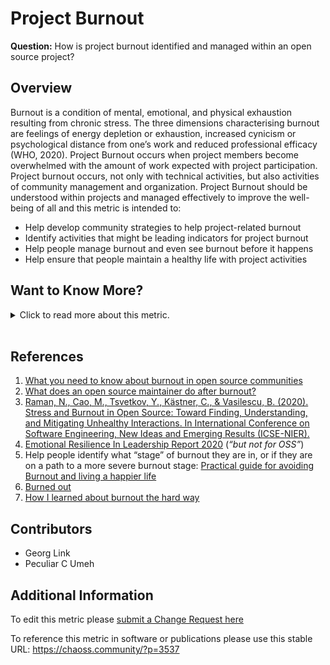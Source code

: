 # Project Burnout

**Question:** How is project burnout identified and managed within an open source project?

## Overview

Burnout is a condition of mental, emotional, and physical exhaustion resulting from chronic stress. The three dimensions characterising burnout are feelings of energy depletion or exhaustion, increased cynicism or psychological distance from one’s work and reduced professional efficacy (WHO, 2020). Project Burnout occurs when project members become overwhelmed with the amount of work expected with project participation. Project burnout occurs, not only with technical activities, but also activities of community management and organization.
Project Burnout should be understood within projects and managed effectively to improve the well-being of all and this metric is intended to:

*   Help develop community strategies to help project-related burnout
*   Identify activities that might be leading indicators for project burnout
*   Help people manage burnout and even see burnout before it happens
*   Help ensure that people maintain a healthy life with project activities

## Want to Know More?

<span markdown="1"><details>

<summary>Click to read more about this metric.</summary>

### Data Collection Strategies

*   The following is a way to better assess the well-being of open source project contributors and maintainers through a useful set of questions that can be asked regarding the well-being of community members
    *   <https://cdn.ymaws.com/www.palibraries.org/resource/collection/9E7F69CE-5257-4353-B71B-905854B5FA6B/Self-CareBurnoutSelf-Test.pdf>
    *   Following the questions, aggregate the results for the community and use individual scores, if they are shared, too.
*   Surveys: Ask about the well-being of individuals in the project
    *   Survey Likert item (1-x): I feel energized working on this open source project
    *   Survey Likert item (1-x): I feel emotionally drained from my work on this project
    *   Survey Likert item (1-x): I have felt tired when working on this open source project
    *   Survey Likert item (1-x): I take time for self-care, self-initiated practices that enhance health and positive well-being, \[Bickley, 1998] when working on this open source project.
    *   Survey Likert item (1-x): In the past six months, I have thought about leaving this project.
    *   Survey Likert item (1-x): I have thought about or have taken a break from the project because of project-related stress.
    *   Survey Likert item (1-x): I have thought about or have taken a break from the project to balance with other parts of my life.
    *   Survey Likert item (1-x): I never seem to have enough time to get everything done on this project.
    *   Survey Likert item (1-x): I have to neglect some tasks related to this project because I have too much to do.
    *   Survey Likert item (1-x): I feel that my contributions in the project are valued and rewarding to me.
    *   Survey Likert item (1-x): I feel that my voice is heard in the project.
    *   Survey Likert item (1-x): We can openly talk in the project about how we are doing and feeling and check-in on each other.
*   Trace Data: Explore online data to get a better understanding of the well-being of individuals in the project
    *   Analyze activity metrics around the number of contributions over time per individual to see if there is an abrupt drop off after an extended contribution time.
    *   Analyze if there are continuous contributions over a long period that abruptly end
    *   Analyze if there are a large number of contributions by a very small group of people (see [Contributor Absence Factor](https://chaoss.community/kb/metric-contributor-absence-factor/) or [Elephant Factor](https://chaoss.community/metric-elephant-factor/) metrics)
*   Interviews: Talk with open source project contributors and maintainers with their own interpretation of terms
*   Contributor Questions:
    *   How do you feel about working on this project?
    *   Can you safely ask questions or ask for help when working on this project?
    *   Has a poor state of well-being affected your engagement with this open source project? How?
*   Maintainer Questions:
    *   How should we be monitoring the well-being of individuals?
    *   How do you measure the well-being of your community members in your open source project?
    *   How do you determine the well-being of contributors to your project?

### Filters

*   Interviews
*   Maintainer
*   Contributors
*   Google search

</details></span><br>

## References

1.  [What you need to know about burnout in open source communities](https://opensource.com/article/19/11/burnout-open-source-communities)
2.  [What does an open source maintainer do after burnout?](https://www.infoworld.com/article/3563326/what-does-an-open-source-maintainer-do-after-burnout.html)
3.  [Raman, N., Cao, M., Tsvetkov, Y., Kästner, C., & Vasilescu, B. (2020). Stress and Burnout in Open Source: Toward Finding, Understanding, and Mitigating Unhealthy Interactions. In International Conference on Software Engineering, New Ideas and Emerging Results (ICSE-NIER).](https://cmustrudel.github.io/papers/raman20toxicity.pdf)
4.  [Emotional Resilience In Leadership Report 2020](https://docs.google.com/document/d/18FfZ86PGA_uSFf425EzKXAmiFQLFBPqjqPN7iu1TZRw/edit#) (*“but not for OSS”*)
5.  Help people identify what “stage” of burnout they are in, or if they are on a path to a more severe burnout stage: [Practical guide for avoiding Burnout and living a happier life](https://opensource.com/business/15/12/avoid-burnout-live-happy)
6.  [Burned out](https://www.scientificamerican.com/article/burned-out/)
7.  [How I learned about burnout the hard way](https://opensource.com/article/20/3/burnout)

## Contributors

*   Georg Link
*   Peculiar C Umeh

## Additional Information

To edit this metric please [submit a Change Request here](https://github.com/chaoss/wg-dei/blob/main/focus-areas/project-and-community/project-burnout.md)

To reference this metric in software or publications please use this stable URL: <https://chaoss.community/?p=3537>

<!-- # For groupings in the knowledge base
Context tags: Contributor
Keyword tags: burnout, wellness, wellbeing, exhaustion, productivity, stress, burn out, psychological safety
-->
